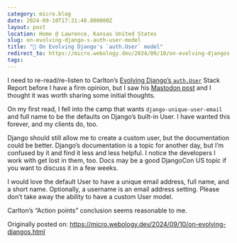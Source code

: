 ```yaml
---
category: micro.blog
date: 2024-09-10T17:31:48.000000Z
layout: post
location: Home @ Lawrence, Kansas United States
slug: on-evolving-django-s-auth-user-model
title: "🚜 On Evolving Django's `auth.User` model"
redirect_to: https://micro.webology.dev/2024/09/10/on-evolving-djangos.html
tags: 
---
```


I need to re-read/re-listen to Carlton’s [Evolving Django’s `auth.User`](https://buttondown.com/carlton/archive/evolving-djangos-authuser/) Stack Report before I have a firm opinion, but I saw his [Mastodon post](https://mastodon.social/@carlton@fosstodon.org/113113728832109272) and I thought it was worth sharing some initial thoughts.

On my first read, I fell into the camp that wants `django-unique-user-email` and full name to be the defaults on Django’s built-in User. I have wanted this forever, and my clients do, too.

Django should still allow me to create a custom user, but the documentation could be better. Django’s documentation is a topic for another day, but I’m confused by it and find it less and less helpful. I notice the developers I work with get lost in them, too. Docs may be a good DjangoCon US topic if you want to discuss it in a few weeks.

I would love the default User to have a unique email address, full name, and a short name. Optionally, a username is an email address setting. Please don’t take away the ability to have a custom User model.

Carlton’s “Action points” conclusion seems reasonable to me.

Originally posted on: https://micro.webology.dev/2024/09/10/on-evolving-djangos.html